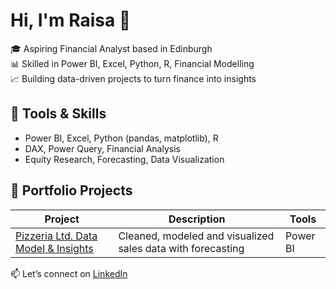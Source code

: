 # Hi, I'm Raisa  👋

🎓 Aspiring Financial Analyst based in Edinburgh  
📊 Skilled in Power BI, Excel, Python, R, Financial Modelling  
📈 Building data-driven projects to turn finance into insights

## 🔧 Tools & Skills
- Power BI, Excel, Python (pandas, matplotlib), R
- DAX, Power Query, Financial Analysis
- Equity Research, Forecasting, Data Visualization

## 🧠 Portfolio Projects
| Project | Description | Tools |
|--------|-------------|-------|
| [Pizzeria Ltd. Data Model & Insights](https://github.com/raisagyl/portfolio/tree/main/power-bi-retail-dashboard) | Cleaned, modeled and visualized sales data with forecasting | Power BI 

📫 Let’s connect on [LinkedIn](https://linkedin.com/in/YOUR-LINK)

